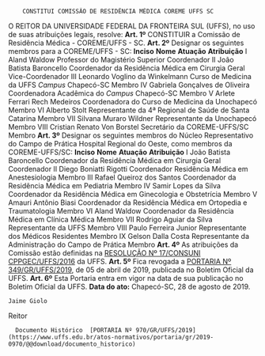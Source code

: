         CONSTITUI COMISSÃO DE RESIDÊNCIA MÉDICA COREME UFFS SC  

 O REITOR DA UNIVERSIDADE FEDERAL DA FRONTEIRA SUL (UFFS), no uso de suas atribuições legais, resolve:   **Art. 1º**  CONSTITUIR a Comissão de Residência Médica - COREME/UFFS - SC.   **Art. 2º**  Designar os seguintes membros para a COREME/UFFS - SC:     **Inciso**   **Nome**   **Atuação**   **Atribuição**     I   Aland Waldow   Professor do Magistério Superior   Coordenador     II   João Batista Baroncello   Coordenador da Residência Médica em Cirurgia Geral   Vice-Coordenador     III   Leonardo Voglino da Winkelmann   Curso de Medicina da UFFS *Campus*  Chapecó-SC   Membro     IV  Gabriela Gonçalves de Oliveira  Coordenadora Acadêmica do *Campus*  Chapecó-SC   Membro     V   Arlete Ferrari Rech Medeiros   Coordenadora do Curso de Medicina da Unochapecó   Membro     VI   Alberto Stolt   Representante da 4ª Regional de Saúde de Santa Catarina   Membro     VII   Silvana Muraro Wildner   Representante da Unochapecó   Membro     VIII   Cristian Renato Von Borstel   Secretário da COREME-UFFS/SC   Membro       **Art. 3º**  Designar os seguintes membros do Núcleo Representativo do Campo de Prática Hospital Regional do Oeste, como membros da COREME-UFFS/SC:     **Inciso**   **Nome**   **Atuação**   **Atribuição**     I   João Batista Baroncello   Coordenador da Residência Médica em Cirurgia Geral   Coordenador     II   Diego Boniatti Rigotti   Coordenador Residência Médica em Anestesiologia   Membro     III   Rafael Queiroz dos Santos   Coordenador da Residência Médica em Pediatria   Membro     IV   Samir Lopes da Silva   Coordenador da Residência Médica em Ginecologia e Obstetrícia   Membro     V   Amauri Antônio Biasi   Coordenador da Residência Médica em Ortopedia e Traumatologia   Membro     VI   Aland Waldow   Coordenador da Residência Médica em Clínica Médica   Membro     VII   Rodrigo Aguiar da Silva   Representante da UFFS   Membro     VIII   Paulo Ferreira Junior   Representante dos Médicos Residentes   Membro     IX   Gelson Dalla Costa   Representante da Administração do Campo de Prática   Membro       **Art. 4º**  As atribuições da Comissão estão definidas na [RESOLUÇÃO Nº 17/CONSUNI CPPGEC/UFFS/2016](https://www.uffs.edu.br/atos-normativos/resolucao/consunicppgec/2016-0017) da UFFS.   **Art. 5º**  Fica revogada a [PORTARIA Nº 349/GR/UFFS/2019](https://www.uffs.edu.br/atos-normativos/portaria/gr/2019-0349), de 05 de abril de 2019, publicada no Boletim Oficial da UFFS.   **Art. 6º**  Esta Portaria entra em vigor na data de sua publicação no Boletim Oficial da UFFS.      **Data do ato:** Chapecó-SC, 28 de agosto de 2019.   
 

    Jaime Giolo   
 Reitor 

      Documento Histórico  [PORTARIA Nº 970/GR/UFFS/2019](https://www.uffs.edu.br/atos-normativos/portaria/gr/2019-0970/@@download/documento_historico)     
      